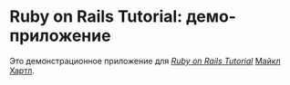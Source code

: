 # Ruby on Rails Tutorial: демо-приложение

Это демонстрационное приложение для
[*Ruby on Rails Tutorial*](http://railstutorial.org/)
 [Майкл Хартл](http://michaelhartl.com/).